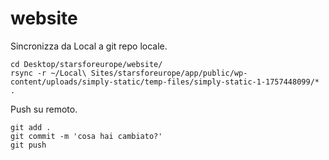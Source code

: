 # website

Sincronizza da Local a git repo locale.
```shell
cd Desktop/starsforeurope/website/
rsync -r ~/Local\ Sites/starsforeurope/app/public/wp-content/uploads/simply-static/temp-files/simply-static-1-1757448099/* .
```

Push su remoto.
```shell
git add .
git commit -m 'cosa hai cambiato?'
git push
```
